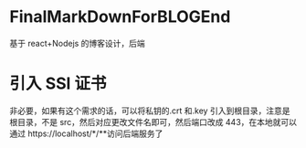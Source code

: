 # FinalMarkDownForBLOGEnd

基于 react+Nodejs 的博客设计，后端

# 引入 SSl 证书

非必要，如果有这个需求的话，可以将私钥的.crt 和.key 引入到根目录，注意是根目录，不是 src，然后对应更改文件名即可，然后端口改成 443，在本地就可以通过 https://localhost/\*/\*\*访问后端服务了
